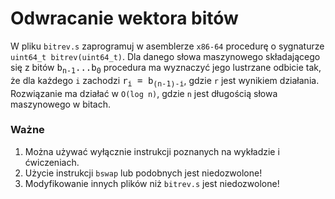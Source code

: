 Odwracanie wektora bitów
===

W pliku `bitrev.s` zaprogramuj w asemblerze `x86-64` procedurę o sygnaturze
`uint64_t bitrev(uint64_t)`. Dla danego słowa maszynowego składającego się z
bitów <tt>b<sub>n-1</sub>...b<sub>0</sub></tt> procedura ma wyznaczyć jego
lustrzane odbicie tak, że dla każdego `i` zachodzi <tt>r<sub>i</sub> =
b<sub>(n-1)-i</sub></tt>, gdzie `r` jest wynikiem działania. Rozwiązanie ma
działać w `O(log n)`, gdzie `n` jest długością słowa maszynowego w bitach.


### Ważne

1. Można używać wyłącznie instrukcji poznanych na wykładzie i ćwiczeniach.
2. Użycie instrukcji `bswap` lub podobnych jest niedozwolone!
3. Modyfikowanie innych plików niż `bitrev.s` jest niedozwolone!
